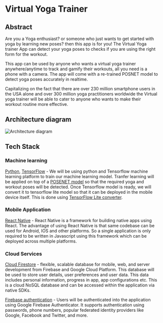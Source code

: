 # Virtual Yoga Trainer 

## Abstract
Are you a Yoga enthusiast? or someone who just wants to get started with yoga by learning new poses? then this app is for you! The Virtual Yoga trainer App can detect your yoga poses to checks if you are using the right form for the workout. 

This app can be used by anyone who wants a virtual yoga trainer anywhere/anytime to track and gamify their workouts, all you need is a phone with a camera. The app will come with a re-trained POSNET model to detect yoga poses accurately in realtime.

Capitalizing on the fact that there are over 230 million smartphone users in the USA alone and over 300 million yoga practitioners worldwide the Virtual yoga trainer will be able to cater to anyone who wants to make their workout routine more effective. 


## Architecture diagram
![Architecture diagram](https://user-images.githubusercontent.com/18594304/66626073-bc253200-ebab-11e9-8fb9-9b1ac984f09d.png)

## Tech Stack
### Machine learning
[Python](https://www.python.org/), [TensorFlow](https://www.tensorflow.org/) - We will be using python and Tensorflow machine learning platform to train our machine learning model. Tranfer learning will be applied on top of a [POSENET model](https://github.com/tensorflow/tfjs-models/tree/master/posenet) so that the required yoga and workout poses will be detected. Once Tensorflow model is ready, we will convert it to tensorflow lite model so that it can be deployed in the mobile device itself. This is done using [TensorFlow Lite converter](https://www.tensorflow.org/lite/convert).   

### Mobile Application
[React Native](https://facebook.github.io/react-native/) - React Native is a framework for building native apps using React. The advantage of using React Native is that same codebase can be used for Android, IOS and other platforms. So a single application is only required to be written in Javascript using this framework which can be deployed across multiple platforms.

### Cloud Services


[Cloud Firestore](https://firebase.google.com/docs/firestore) - flexible, scalable database for mobile, web, and server development from Firebase and Google Cloud Platform. This database will be used to store user details, user preferences and user data. This data includes personal information, progress in app, app configurations etc. This is a cloud NoSQL database and can be accessed within the application via native SDKs.

[Firebase authentication](https://firebase.google.com/docs/auth) - Users will be authenticated into the application using Google Firebase Authenticator. It supports authentication using passwords, phone numbers, popular federated identity providers like Google, Facebook and Twitter, and more.
